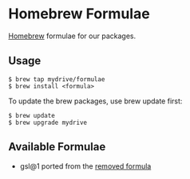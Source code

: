 # Homebrew Formulae

[Homebrew][1] formulae for our packages.


## Usage

```shell
$ brew tap mydrive/formulae
$ brew install <formula>
```

To update the brew packages, use brew update first:

```shell
$ brew update
$ brew upgrade mydrive
```


## Available Formulae

- gsl@1 ported from the [removed formula][2]



[1]: http://brew.sh/
[2]: https://github.com/Homebrew/homebrew-core/blob/dbd1a4c0ff2712bbd53ac7f5642f107ff305238f/Formula/gsl%401.rb
